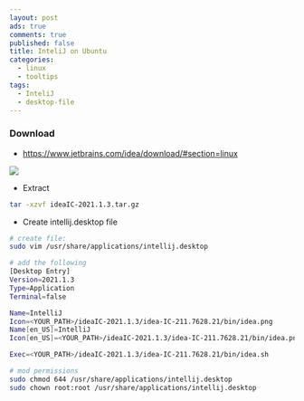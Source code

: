 ```yaml
---
layout: post
ads: true
comments: true
published: false
title: InteliJ on Ubuntu
categories:
  - linux
  - tooltips
tags:
  - InteliJ
  - desktop-file
---
```

### Download

- https://www.jetbrains.com/idea/download/#section=linux

![](https://i.imgur.com/xtVPKsQ.png)

- Extract

```bash
tar -xzvf ideaIC-2021.1.3.tar.gz
```

- Create intellij.desktop file

```bash
# create file:
sudo vim /usr/share/applications/intellij.desktop

# add the following
[Desktop Entry]
Version=2021.1.3
Type=Application
Terminal=false

Name=IntelliJ
Icon=<YOUR_PATH>/ideaIC-2021.1.3/idea-IC-211.7628.21/bin/idea.png
Name[en_US]=IntelliJ
Icon[en_US]=<YOUR_PATH>/ideaIC-2021.1.3/idea-IC-211.7628.21/bin/idea.png

Exec=<YOUR_PATH>/ideaIC-2021.1.3/idea-IC-211.7628.21/bin/idea.sh

# mod permissions
sudo chmod 644 /usr/share/applications/intellij.desktop
sudo chown root:root /usr/share/applications/intellij.desktop
```